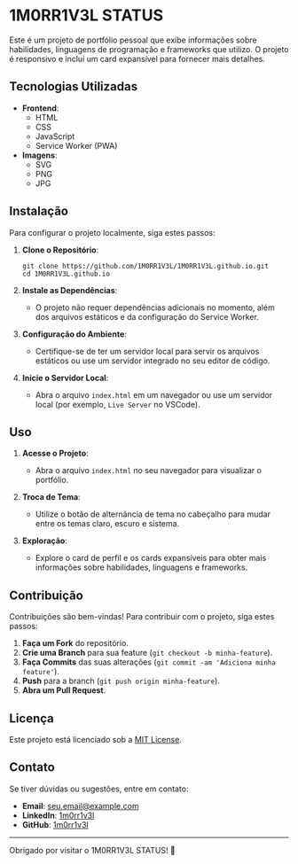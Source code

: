 # 1M0RR1V3L STATUS

Este é um projeto de portfólio pessoal que exibe informações sobre habilidades, linguagens de programação e frameworks que utilizo. O projeto é responsivo e inclui um card expansível para fornecer mais detalhes.

## Tecnologias Utilizadas

- **Frontend**:
  - HTML
  - CSS
  - JavaScript
  - Service Worker (PWA)
- **Imagens**:
  - SVG
  - PNG
  - JPG

## Instalação

Para configurar o projeto localmente, siga estes passos:

1. **Clone o Repositório**:

    ```
    git clone https://github.com/1M0RR1V3L/1M0RR1V3L.github.io.git
    cd 1M0RR1V3L.github.io
    ```

2. **Instale as Dependências**:

    - O projeto não requer dependências adicionais no momento, além dos arquivos estáticos e da configuração do Service Worker.

3. **Configuração do Ambiente**:

    - Certifique-se de ter um servidor local para servir os arquivos estáticos ou use um servidor integrado no seu editor de código.

4. **Inicie o Servidor Local**:

    - Abra o arquivo `index.html` em um navegador ou use um servidor local (por exemplo, `Live Server` no VSCode).

## Uso

1. **Acesse o Projeto**:
    - Abra o arquivo `index.html` no seu navegador para visualizar o portfólio.

2. **Troca de Tema**:
    - Utilize o botão de alternância de tema no cabeçalho para mudar entre os temas claro, escuro e sistema.

3. **Exploração**:
    - Explore o card de perfil e os cards expansíveis para obter mais informações sobre habilidades, linguagens e frameworks.

## Contribuição

Contribuições são bem-vindas! Para contribuir com o projeto, siga estes passos:

1. **Faça um Fork** do repositório.
2. **Crie uma Branch** para sua feature (`git checkout -b minha-feature`).
3. **Faça Commits** das suas alterações (`git commit -am 'Adiciona minha feature'`).
4. **Push** para a branch (`git push origin minha-feature`).
5. **Abra um Pull Request**.

## Licença

Este projeto está licenciado sob a [MIT License](LICENSE).

## Contato

Se tiver dúvidas ou sugestões, entre em contato:

- **Email**: seu.email@example.com
- **LinkedIn**: [1m0rr1v3l]([https://www.linkedin.com/in/seu-perfil](https://www.linkedin.com/in/1m0rr1v3l/))
- **GitHub**: [1m0rr1v3l](https://github.com/1M0RR1V3L)

---

Obrigado por visitar o 1M0RR1V3L STATUS! 🚀

